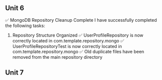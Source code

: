 ## Unit 6 ##
✅ MongoDB Repository Cleanup Complete
I have successfully completed the following tasks:

1. Repository Structure Organized
✅ UserProfileRepository is now correctly located in com.template.repository.mongo
✅ UserProfileRepositoryTest is now correctly located in com.template.repository.mongo
✅ Old duplicate files have been removed from the main repository directory

## Unit 7 ##